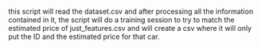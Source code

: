 this script will read the dataset.csv and after processing all the information contained in it, 
the script will do a training session to try to match the estimated price of just_features.csv and will create a csv where it will only put the ID and the estimated price for that car. 
